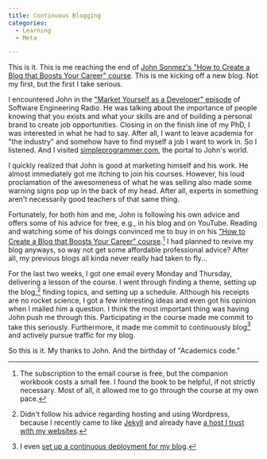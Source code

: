 ```yaml
---
title: Continuous Blogging
categories:
  - Learning
  - Meta

---
```


This is it. This is me reaching the end of [John Sonmez's "How to Create a Blog that Boosts Your Career" course](https://simpleprogrammer.com/blog-course).  This is me kicking off a new blog. Not my first, but the first I take serious. 

I encountered John in the ["Market Yourself as a Developer" episode](http://www.se-radio.net/2015/12/se-radio-episode-245-john-sonmez-on-marketing-yourself-and-managing-your-career/) of Software Engineering Radio. He was talking about the importance of people knowing that you exists and what your skills are and of building a personal brand to create job opportunities. Closing in on the finish line of my PhD, I was interested in what he had to say. After all, I want to leave academia for "the industry" and somehow have to find myself a job I want to work in. So I listened. And I visited [simpleprogrammer.com](https://simpleprogrammer.com/), the portal to John's world.

I quickly realized that John is good at marketing himself and his work. He almost immediately got me itching to join his courses. However, his loud proclamation of the awesomeness of what he was selling also made some warning signs pop up in the back of my head. After all, experts in something aren't necessarily good teachers of that same thing.

Fortunately, for both him and me, John is following his own advice and offers some of his advice for free, e.g., in his blog and on YouTube. Reading and watching some of his doings convinced me to buy in on his ["How to Create a Blog that Boosts Your Career" course](https://simpleprogrammer.com/blog-course).[^1] I had planned to revive my blog anyways, so way not get some affordable professional advice? After all, my previous blogs all kinda never really had taken to fly...

For the last two weeks, I got one email every Monday and Thursday, delivering a lesson of the course. I went through finding a theme, setting up the blog,[^2] finding topics, and setting up a schedule. Although his receipts are no rocket science, I got a few interesting ideas and even got his opinion when I mailed him a question. I think the most important thing was having John push me through this. Participating in the course made me commit to take this seriously. Furthermore, it made me commit to continuously blog[^3] and actively pursue traffic for my blog.

So this is it. My thanks to John. And the birthday of "Academics code."

  [^1]: The subscription to the email course is free, but the companion workbook costs a small fee. I found the book to be helpful, if not strictly necessary. Most of all, it allowed me to go through the course at my own pace. 
  [^2]: Didn't follow his advice regarding hosting and using Wordpress, because I recently came to like [Jekyll](http://jekyllrb.com) and already have [a host I trust with my websites](http://all-inkl.com). 
  [^3]: I even [set up a continuous deployment for my blog](http://sven-amann.de/blog/2016/12/jekyll-post-from-ios/). 
  
